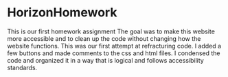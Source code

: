 # HorizonHomework
This is our first homework assignment
The goal was to make this website more accessible and to clean up the code without changing how the website functions. 
This was our first attempt at refracturing code. I added a few buttons and made comments to the css and html files.
I condensed the code and organized it in a way that is logical and follows accessibility standards.  
 
